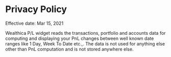 # Privacy Policy

Effective date: Mar 15, 2021

Wealthica P/L widget reads the transactions, portfolio and accounts data for computing and displaying your PnL changes between well known date ranges like 1 Day, Week To Date etc.,. The data is not used for anything else other than PnL computation and is not stored anywhere else.
